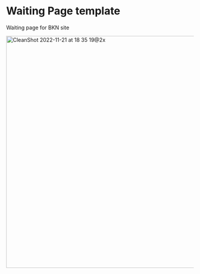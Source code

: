 # Waiting Page template
Waiting page for BKN site

<img width="622" alt="CleanShot 2022-11-21 at 18 35 19@2x" src="https://user-images.githubusercontent.com/82466002/203122779-d07b3039-e6ad-4d65-a283-e37ce27253af.png">
